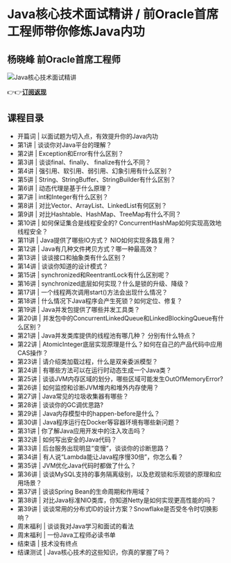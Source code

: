 Java核心技术面试精讲 / 前Oracle首席工程师带你修炼Java内功
=====================================

杨晓峰 **前Oracle首席工程师**
--------------------

![Java核心技术面试精讲](https://www.geekgay.com/storage/geek/geek_0f7d69f1d21d90e8d0681f9c6359ff8b.jpg)  
  
👉👉[**订阅返现**](https://time.geekbang.org/column/intro/100006701?code=VyoOWKzAvgZj89VhbRyAoit8tDgVy9QSkXhoK4PTXp8%3D "Java核心技术面试精讲")  
  
课程目录
----

  
  
- 开篇词 | 以面试题为切入点，有效提升你的Java内功
- 第1讲 | 谈谈你对Java平台的理解？
- 第2讲 | Exception和Error有什么区别？
- 第3讲 | 谈谈final、finally、 finalize有什么不同？
- 第4讲 | 强引用、软引用、弱引用、幻象引用有什么区别？
- 第5讲 | String、StringBuffer、StringBuilder有什么区别？
- 第6讲 | 动态代理是基于什么原理？
- 第7讲 | int和Integer有什么区别？
- 第8讲 | 对比Vector、ArrayList、LinkedList有何区别？
- 第9讲 | 对比Hashtable、HashMap、TreeMap有什么不同？
- 第10讲 | 如何保证集合是线程安全的? ConcurrentHashMap如何实现高效地线程安全？
- 第11讲 | Java提供了哪些IO方式？ NIO如何实现多路复用？
- 第12讲 | Java有几种文件拷贝方式？哪一种最高效？
- 第13讲 | 谈谈接口和抽象类有什么区别？
- 第14讲 | 谈谈你知道的设计模式？
- 第15讲 | synchronized和ReentrantLock有什么区别呢？
- 第16讲 | synchronized底层如何实现？什么是锁的升级、降级？
- 第17讲 | 一个线程两次调用start()方法会出现什么情况？
- 第18讲 | 什么情况下Java程序会产生死锁？如何定位、修复？
- 第19讲 | Java并发包提供了哪些并发工具类？
- 第20讲 | 并发包中的ConcurrentLinkedQueue和LinkedBlockingQueue有什么区别？
- 第21讲 | Java并发类库提供的线程池有哪几种？ 分别有什么特点？
- 第22讲 | AtomicInteger底层实现原理是什么？如何在自己的产品代码中应用CAS操作？
- 第23讲 | 请介绍类加载过程，什么是双亲委派模型？
- 第24讲 | 有哪些方法可以在运行时动态生成一个Java类？
- 第25讲 | 谈谈JVM内存区域的划分，哪些区域可能发生OutOfMemoryError?
- 第26讲 | 如何监控和诊断JVM堆内和堆外内存使用？
- 第27讲 | Java常见的垃圾收集器有哪些？
- 第28讲 | 谈谈你的GC调优思路?
- 第29讲 | Java内存模型中的happen-before是什么？
- 第30讲 | Java程序运行在Docker等容器环境有哪些新问题？
- 第31讲 | 你了解Java应用开发中的注入攻击吗？
- 第32讲 | 如何写出安全的Java代码？
- 第33讲 | 后台服务出现明显“变慢”，谈谈你的诊断思路？
- 第34讲 | 有人说“Lambda能让Java程序慢30倍”，你怎么看？
- 第35讲 | JVM优化Java代码时都做了什么？
- 第36讲 | 谈谈MySQL支持的事务隔离级别，以及悲观锁和乐观锁的原理和应用场景？
- 第37讲 | 谈谈Spring Bean的生命周期和作用域？
- 第38讲 | 对比Java标准NIO类库，你知道Netty是如何实现更高性能的吗？
- 第39讲 | 谈谈常用的分布式ID的设计方案？Snowflake是否受冬令时切换影响？
- 周末福利 | 谈谈我对Java学习和面试的看法
- 周末福利 | 一份Java工程师必读书单
- 结束语 | 技术没有终点
- 结课测试 | Java核心技术的这些知识，你真的掌握了吗？